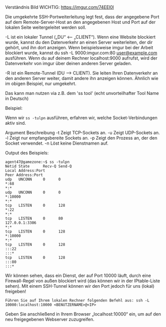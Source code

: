 Verständnis Bild WICHTIG:
https://imgur.com/74EEl0l

Die umgekehrte SSH-Portweiterleitung legt fest, dass der angegebene Port auf dem Remote-Server-Host an den angegebenen Host und Port auf der lokalen Seite weitergeleitet werden soll.

-L ist ein lokaler Tunnel („DU“ <-- „CLIENT“). Wenn eine Website blockiert wurde, kannst du den Datenverkehr an einen Server weiterleiten, der dir gehört, und ihn dort anzeigen. Wenn beispielsweise imgur bei der Arbeit blockiert wurde, kannst du ssh -L 9000:imgur.com:80 user@example.com ausführen. Wenn du auf deinem Rechner localhost:9000 aufrufst, wird der Datenverkehr von imgur über deinen anderen Server geladen.


-R ist ein Remote-Tunnel (DU --> CLIENT). Sie leiten Ihren Datenverkehr an den anderen Server weiter, damit andere ihn anzeigen können. Ähnlich wie im obigen Beispiel, nur umgekehrt.

Das kann man nutzen via z.B. dem 'ss tool'
(echt unvorteilhafter Tool Name in Deutsch)

Beispiel:

Wenn wir `ss -tulpn` ausführen, erfahren wir, welche Socket-Verbindungen aktiv sind.

Argument Beschreibung
-t Zeigt TCP-Sockets an.
-u Zeigt UDP-Sockets an.
-l Zeigt nur empfangsbereite Sockets an.
-p Zeigt den Prozess an, der den Socket verwendet.
-n Löst keine Dienstnamen auf.

Output des Beispiels: 
```
agent47@gamezone:~$ ss -tulpn
Netid State      Recv-Q Send-Q                                                                              Local Address:Port                                                                                             Peer Address:Port              
udp   UNCONN     0      0                                                                                               *:68                                                                                                          *:*                  
udp   UNCONN     0      0                                                                                               *:10000                                                                                                       *:*                  
tcp   LISTEN     0      128                                                                                             *:22                                                                                                          *:*                  
tcp   LISTEN     0      80                                                                                      127.0.0.1:3306                                                                                                        *:*                  
tcp   LISTEN     0      128                                                                                             *:10000                                                                                                       *:*                  
tcp   LISTEN     0      128                                                                                            :::22                                                                                                         :::*                  
tcp   LISTEN     0      128                                                                                            :::80                                                                                                         :::*                  

```

Wir können sehen, dass ein Dienst, der auf Port 10000 läuft, durch eine Firewall-Regel von außen blockiert wird (das können wir in der IPtable-Liste sehen). Mit einem SSH-Tunnel können wir den Port jedoch für uns (lokal) freigeben!

```
Führen Sie auf Ihrem lokalen Rechner folgenden Befehl aus: ssh -L 10000:localhost:10000 <BENUTZERNAME>@<IP>
```

Geben Sie anschließend in Ihrem Browser „localhost:10000“ ein, um auf den neu freigegebenen Webserver zuzugreifen.